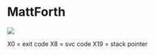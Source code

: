 # MattForth

![](https://substackcdn.com/image/fetch/f_auto,q_auto:good,fl_progressive:steep/https://substack-post-media.s3.amazonaws.com/public/images/b5c49411-f136-4996-8226-b6906204fcd8_1140x641.jpeg)

X0 = exit code
X8 = svc code
X19 = stack pointer
